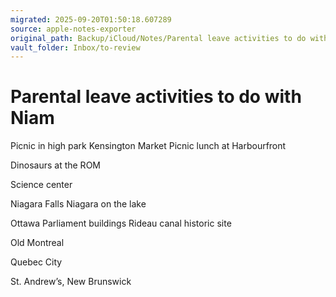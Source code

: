 ```yaml
---
migrated: 2025-09-20T01:50:18.607289
source: apple-notes-exporter
original_path: Backup/iCloud/Notes/Parental leave activities to do with Niam.md
vault_folder: Inbox/to-review
---
```

# Parental leave activities to do with Niam

Picnic in high park 
Kensington Market
Picnic lunch at Harbourfront

Dinosaurs at the ROM

Science center 

Niagara Falls
Niagara on the lake

Ottawa
Parliament buildings
Rideau canal historic site

Old Montreal 

Quebec City

St. Andrew’s, New Brunswick 
